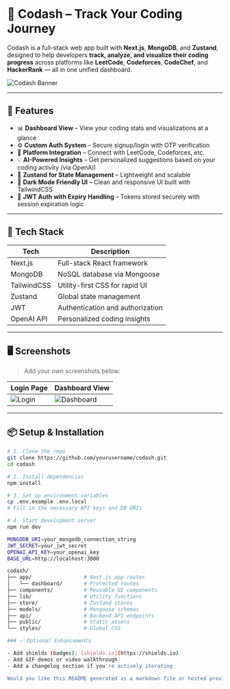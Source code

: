 # 🚀 Codash – Track Your Coding Journey

Codash is a full-stack web app built with **Next.js**, **MongoDB**, and **Zustand**, designed to help developers **track, analyze, and visualize their coding progress** across platforms like **LeetCode**, **Codeforces**, **CodeChef**, and **HackerRank** — all in one unified dashboard.

![Codash Banner](https://your-image-url.com/banner.png) <!-- Optional hero image -->

---

## 🧠 Features

- 📊 **Dashboard View** – View your coding stats and visualizations at a glance
- ⚙️ **Custom Auth System** – Secure signup/login with OTP verification
- 🧾 **Platform Integration** – Connect with LeetCode, Codeforces, etc.
- 💡 **AI-Powered Insights** – Get personalized suggestions based on your coding activity (via OpenAI)
- 🧠 **Zustand for State Management** – Lightweight and scalable
- 🌙 **Dark Mode Friendly UI** – Clean and responsive UI built with TailwindCSS
- 🔐 **JWT Auth with Expiry Handling** – Tokens stored securely with session expiration logic

---

## 🧱 Tech Stack

| Tech        | Description                            |
|-------------|----------------------------------------|
| Next.js     | Full-stack React framework             |
| MongoDB     | NoSQL database via Mongoose            |
| TailwindCSS | Utility-first CSS for rapid UI         |
| Zustand     | Global state management                |
| JWT         | Authentication and authorization       |
| OpenAI API  | Personalized coding insights           |

---

## 🖥️ Screenshots

> Add your own screenshots below:

| Login Page        | Dashboard View     |
|-------------------|--------------------|
| ![Login](https://your-image-url.com/login.png) | ![Dashboard](https://your-image-url.com/dashboard.png) |

---

## 📦 Setup & Installation

```bash
# 1. Clone the repo
git clone https://github.com/yourusername/codash.git
cd codash

# 2. Install dependencies
npm install

# 3. Set up environment variables
cp .env.example .env.local
# Fill in the necessary API keys and DB URIs

# 4. Start development server
npm run dev

MONGODB_URI=your_mongodb_connection_string
JWT_SECRET=your_jwt_secret
OPENAI_API_KEY=your_openai_key
BASE_URL=http://localhost:3000

codash/
├── app/                 # Next.js app router
│   └── dashboard/       # Protected routes
├── components/          # Reusable UI components
├── lib/                 # Utility functions
├── store/               # Zustand stores
├── models/              # Mongoose schemas
├── api/                 # Backend API endpoints
├── public/              # Static assets
└── styles/              # Global CSS

### ✅ Optional Enhancements

- Add shields (badges): [shields.io](https://shields.io)
- Add GIF demos or video walkthrough
- Add a changelog section if you're actively iterating

Would you like this README generated as a markdown file or hosted preview link?